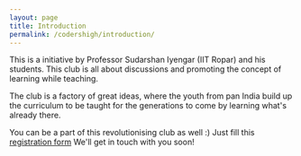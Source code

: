 ```yaml
---
layout: page
title: Introduction
permalink: /codershigh/introduction/
---
```


This is a initiative by Professor Sudarshan Iyengar (IIT Ropar) and his students. This club is all about discussions and promoting the concept of learning while teaching.

The club is a factory of great ideas, where the youth from pan India build up the curriculum to be taught for the generations to come by learning what's already there.
    
You can be a part of this revolutionising club as well :) Just fill this [registration form](https://forms.gle/ovrNG5LaA5jYywtC9)
We'll get in touch with you soon!
